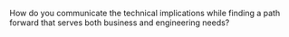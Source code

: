 How do you communicate the technical implications while finding a path forward that serves both business and engineering needs?
